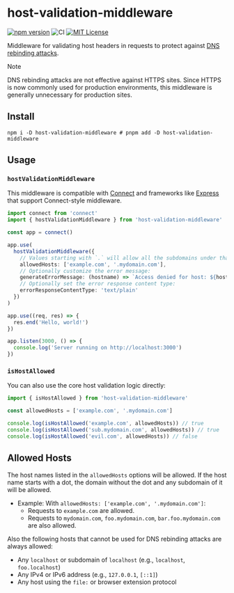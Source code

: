 # host-validation-middleware

[![npm version](https://badge.fury.io/js/host-validation-middleware.svg)](https://badge.fury.io/js/host-validation-middleware) ![CI](https://github.com/sapphi-red/host-validation-middleware/workflows/CI/badge.svg) [![MIT License](http://img.shields.io/badge/license-MIT-blue.svg?style=flat)](LICENSE)

Middleware for validating host headers in requests to protect against [DNS rebinding attacks](https://capec.mitre.org/data/definitions/275.html).

> [!NOTE]
> DNS rebinding attacks are not effective against HTTPS sites. Since HTTPS is now commonly used for production environments, this middleware is generally unnecessary for production sites.

## Install

```shell
npm i -D host-validation-middleware # pnpm add -D host-validation-middleware
```

## Usage

### `hostValidationMiddleware`

This middleware is compatible with [Connect](https://github.com/senchalabs/connect) and frameworks like [Express](https://github.com/expressjs/express) that support Connect-style middleware.

```ts
import connect from 'connect'
import { hostValidationMiddleware } from 'host-validation-middleware'

const app = connect()

app.use(
  hostValidationMiddleware({
    // Values starting with `.` will allow all the subdomains under that domain
    allowedHosts: ['example.com', '.mydomain.com'],
    // Optionally customize the error message:
    generateErrorMessage: (hostname) => `Access denied for host: ${hostname}`,
    // Optionally set the error response content type:
    errorResponseContentType: 'text/plain'
  })
)

app.use((req, res) => {
  res.end('Hello, world!')
})

app.listen(3000, () => {
  console.log('Server running on http://localhost:3000')
})
```

### `isHostAllowed`

You can also use the core host validation logic directly:

```ts
import { isHostAllowed } from 'host-validation-middleware'

const allowedHosts = ['example.com', '.mydomain.com']

console.log(isHostAllowed('example.com', allowedHosts)) // true
console.log(isHostAllowed('sub.mydomain.com', allowedHosts)) // true
console.log(isHostAllowed('evil.com', allowedHosts)) // false
```

## Allowed Hosts

The host names listed in the `allowedHosts` options will be allowed.
If the host name starts with a dot, the domain without the dot and any subdomain of it will be allowed.

- Example: With `allowedHosts: ['example.com', '.mydomain.com']`:
  - Requests to `example.com` are allowed.
  - Requests to `mydomain.com`, `foo.mydomain.com`, `bar.foo.mydomain.com` are also allowed.

Also the following hosts that cannot be used for DNS rebinding attacks are always allowed:

- Any `localhost` or subdomain of `localhost` (e.g., `localhost`, `foo.localhost`)
- Any IPv4 or IPv6 address (e.g., `127.0.0.1`, `[::1]`)
- Any host using the `file:` or browser extension protocol
